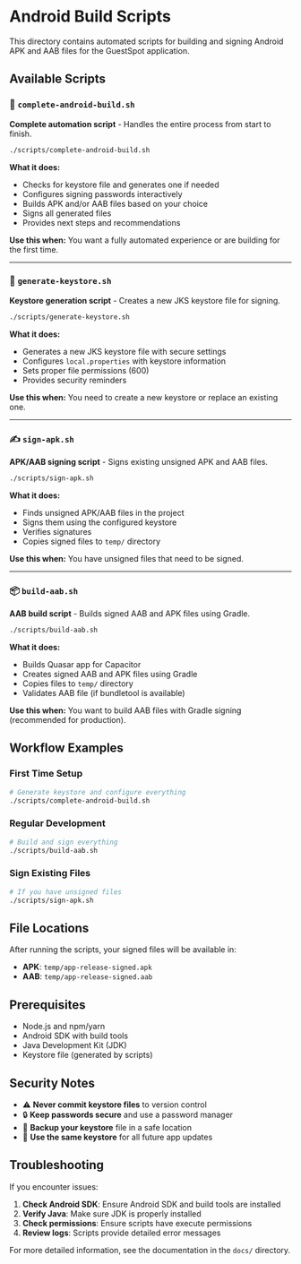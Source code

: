 # Android Build Scripts

This directory contains automated scripts for building and signing Android APK and AAB files for the GuestSpot application.

## Available Scripts

### 🚀 `complete-android-build.sh`
**Complete automation script** - Handles the entire process from start to finish.

```bash
./scripts/complete-android-build.sh
```

**What it does:**
- Checks for keystore file and generates one if needed
- Configures signing passwords interactively
- Builds APK and/or AAB files based on your choice
- Signs all generated files
- Provides next steps and recommendations

**Use this when:** You want a fully automated experience or are building for the first time.

---

### 🔐 `generate-keystore.sh`
**Keystore generation script** - Creates a new JKS keystore file for signing.

```bash
./scripts/generate-keystore.sh
```

**What it does:**
- Generates a new JKS keystore file with secure settings
- Configures `local.properties` with keystore information
- Sets proper file permissions (600)
- Provides security reminders

**Use this when:** You need to create a new keystore or replace an existing one.

---

### ✍️ `sign-apk.sh`
**APK/AAB signing script** - Signs existing unsigned APK and AAB files.

```bash
./scripts/sign-apk.sh
```

**What it does:**
- Finds unsigned APK/AAB files in the project
- Signs them using the configured keystore
- Verifies signatures
- Copies signed files to `temp/` directory

**Use this when:** You have unsigned files that need to be signed.

---

### 📦 `build-aab.sh`
**AAB build script** - Builds signed AAB and APK files using Gradle.

```bash
./scripts/build-aab.sh
```

**What it does:**
- Builds Quasar app for Capacitor
- Creates signed AAB and APK files using Gradle
- Copies files to `temp/` directory
- Validates AAB file (if bundletool is available)

**Use this when:** You want to build AAB files with Gradle signing (recommended for production).

## Workflow Examples

### First Time Setup
```bash
# Generate keystore and configure everything
./scripts/complete-android-build.sh
```

### Regular Development
```bash
# Build and sign everything
./scripts/build-aab.sh
```

### Sign Existing Files
```bash
# If you have unsigned files
./scripts/sign-apk.sh
```

## File Locations

After running the scripts, your signed files will be available in:

- **APK**: `temp/app-release-signed.apk`
- **AAB**: `temp/app-release-signed.aab`

## Prerequisites

- Node.js and npm/yarn
- Android SDK with build tools
- Java Development Kit (JDK)
- Keystore file (generated by scripts)

## Security Notes

- ⚠️ **Never commit keystore files** to version control
- 🔒 **Keep passwords secure** and use a password manager
- 💾 **Backup your keystore** file in a safe location
- 🔄 **Use the same keystore** for all future app updates

## Troubleshooting

If you encounter issues:

1. **Check Android SDK**: Ensure Android SDK and build tools are installed
2. **Verify Java**: Make sure JDK is properly installed
3. **Check permissions**: Ensure scripts have execute permissions
4. **Review logs**: Scripts provide detailed error messages

For more detailed information, see the documentation in the `docs/` directory.
